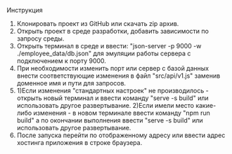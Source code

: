Инструкция

1. Клонировать проект из GitHub или скачать zip архив.
2. Открыть проект в среде разработки, добавить зависимости по запросу среды.
3. Открыть терминал в среде и ввести: "json-server -p 9000 -w ./employee_data/db.json" для эмуляции работы сервера
с подключением к порту 9000.
4. При необходимости изменить порт или сервер с базой данных внести соответствующие изменения в файл "src/api/v1.js"
заменив доменное имя и пути для запросов.
5. 1)Если изменения "стандартных настроек" не производилось - открыть новый терминал и ввести команду "serve -s build"
или использовать другое развертывание.
   2)Если имели место какие-либо изменения - в новом терминале ввести команду "npm run build" а по окончании выполнения
ввести "serve -s build" или использовать другое развертывание.
6. После запуска перейти по отображенному адресу или ввести адрес хостинга приложения в строке браузера.